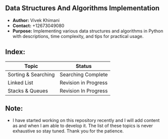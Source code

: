 ## Data Structures And Algorithms Implementation
- **Author:** Vivek Khimani
- **Contact:** +12673049080
- **Purpose:** Implementing various data structures and algorithms in Python with descriptions, time complexity, and tips for practical usage.

## Index:
| Topic     				| Status		  							|
| -----     				| -----       							|
| Sorting & Searching	|  Searching Complete     			| 
| Linked List				|  Revision in Progress    		| 
| Stacks & Queues			|	Revision In Progress			  	|

## Note:
- I have started working on this repository recently and I will add content as and when I am able to develop it. The list of these topics is never exhaustive so stay tuned. Thank you for the patience.
